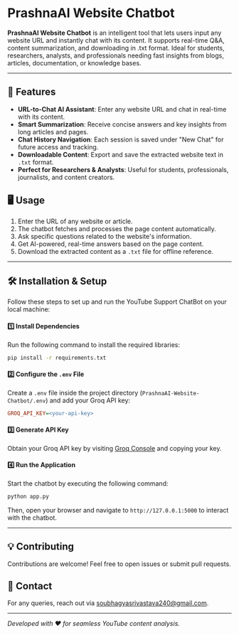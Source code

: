 # PrashnaAI Website Chatbot

**PrashnaAI Website Chatbot** is an intelligent tool that lets users input any website URL and instantly chat with its content. It supports real-time Q&A, content summarization, and downloading in .txt format. Ideal for students, researchers, analysts, and professionals needing fast insights from blogs, articles, documentation, or knowledge bases.

---

## 🚀 Features

- **URL-to-Chat AI Assistant**: Enter any website URL and chat in real-time with its content.
- **Smart Summarization**: Receive concise answers and key insights from long articles and pages.
- **Chat History Navigation**: Each session is saved under "New Chat" for future access and tracking.
- **Downloadable Content**: Export and save the extracted website text in `.txt` format.
- **Perfect for Researchers & Analysts**: Useful for students, professionals, journalists, and content creators.

## 🖥️ Usage

1. Enter the URL of any website or article.
2. The chatbot fetches and processes the page content automatically.
3. Ask specific questions related to the website's information.
4. Get AI-powered, real-time answers based on the page content.
5. Download the extracted content as a `.txt` file for offline reference.

---

## 🛠 Installation & Setup

Follow these steps to set up and run the YouTube Support ChatBot on your local machine:

#### 1️⃣ Install Dependencies
Run the following command to install the required libraries:
```bash
pip install -r requirements.txt
```

#### 2️⃣ Configure the `.env` File
Create a `.env` file inside the project directory (`PrashnaAI-Website-Chatbot/.env`) and add your Groq API key:
```ini
GROQ_API_KEY=<your-api-key>
```

#### 3️⃣ Generate API Key
Obtain your Groq API key by visiting [Groq Console](https://console.groq.com/keys) and copying your key.

#### 4️⃣ Run the Application
Start the chatbot by executing the following command:
```bash
python app.py
```
Then, open your browser and navigate to `http://127.0.0.1:5000` to interact with the chatbot.

---

## 💡 Contributing
Contributions are welcome! Feel free to open issues or submit pull requests.

## 📩 Contact
For any queries, reach out via [soubhagyasrivastava240@gmail.com](mailto:soubhagyasrivastava240@gmail.com).

---
*Developed with ❤️ for seamless YouTube content analysis.*

